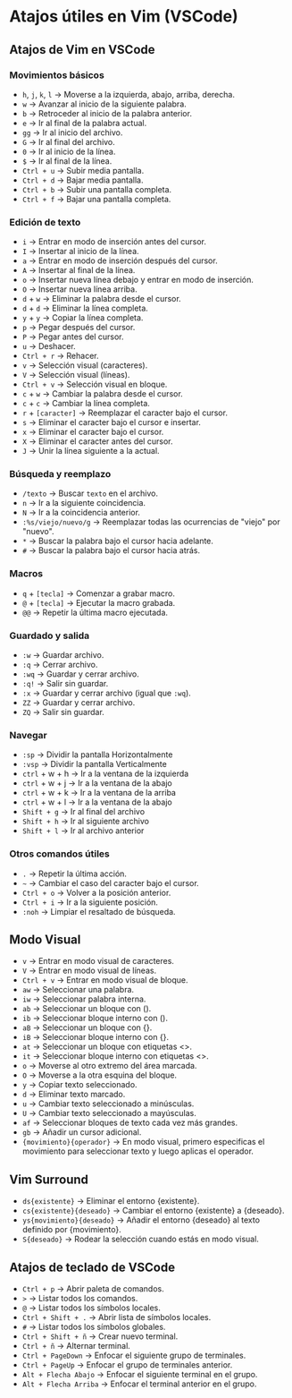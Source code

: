# Atajos útiles en Vim (VSCode)

## Atajos de Vim en VSCode

### Movimientos básicos

- `h`, `j`, `k`, `l` → Moverse a la izquierda, abajo, arriba, derecha.
- `w` → Avanzar al inicio de la siguiente palabra.
- `b` → Retroceder al inicio de la palabra anterior.
- `e` → Ir al final de la palabra actual.
- `gg` → Ir al inicio del archivo.
- `G` → Ir al final del archivo.
- `0` → Ir al inicio de la línea.
- `$` → Ir al final de la línea.
- `Ctrl + u` → Subir media pantalla.
- `Ctrl + d` → Bajar media pantalla.
- `Ctrl + b` → Subir una pantalla completa.
- `Ctrl + f` → Bajar una pantalla completa.

### Edición de texto

- `i` → Entrar en modo de inserción antes del cursor.
- `I` → Insertar al inicio de la línea.
- `a` → Entrar en modo de inserción después del cursor.
- `A` → Insertar al final de la línea.
- `o` → Insertar nueva línea debajo y entrar en modo de inserción.
- `O` → Insertar nueva línea arriba.
- `d` + `w` → Eliminar la palabra desde el cursor.
- `d` + `d` → Eliminar la línea completa.
- `y` + `y` → Copiar la línea completa.
- `p` → Pegar después del cursor.
- `P` → Pegar antes del cursor.
- `u` → Deshacer.
- `Ctrl + r` → Rehacer.
- `v` → Selección visual (caracteres).
- `V` → Selección visual (líneas).
- `Ctrl + v` → Selección visual en bloque.
- `c` + `w` → Cambiar la palabra desde el cursor.
- `c` + `c` → Cambiar la línea completa.
- `r` + `[caracter]` → Reemplazar el caracter bajo el cursor.
- `s` → Eliminar el caracter bajo el cursor e insertar.
- `x` → Eliminar el caracter bajo el cursor.
- `X` → Eliminar el caracter antes del cursor.
- `J` → Unir la línea siguiente a la actual.

### Búsqueda y reemplazo

- `/texto` → Buscar `texto` en el archivo.
- `n` → Ir a la siguiente coincidencia.
- `N` → Ir a la coincidencia anterior.
- `:%s/viejo/nuevo/g` → Reemplazar todas las ocurrencias de "viejo" por "nuevo".
- `*` → Buscar la palabra bajo el cursor hacia adelante.
- `#` → Buscar la palabra bajo el cursor hacia atrás.

### Macros

- `q` + `[tecla]` → Comenzar a grabar macro.
- `@` + `[tecla]` → Ejecutar la macro grabada.
- `@@` → Repetir la última macro ejecutada.

### Guardado y salida

- `:w` → Guardar archivo.
- `:q` → Cerrar archivo.
- `:wq` → Guardar y cerrar archivo.
- `:q!` → Salir sin guardar.
- `:x` → Guardar y cerrar archivo (igual que `:wq`).
- `ZZ` → Guardar y cerrar archivo.
- `ZQ` → Salir sin guardar.

### Navegar
- `:sp` → Dividir la pantalla Horizontalmente
- `:vsp` → Dividir la pantalla Verticalmente
- `ctrl` + w + h → Ir a la ventana de la izquierda 
- `ctrl` + w + j → Ir a la ventana de la abajo 
- `ctrl` + w + k → Ir a la ventana de la arriba 
- `ctrl` + w + l → Ir a la ventana de la abajo 
- `Shift + g` → Ir al final del archivo
- `Shift + h` → Ir al siguiente archivo
- `Shift + l` → Ir al archivo anterior

### Otros comandos útiles

- `.` → Repetir la última acción.
- `~` → Cambiar el caso del caracter bajo el cursor.
- `Ctrl + o` → Volver a la posición anterior.
- `Ctrl + i` → Ir a la siguiente posición.
- `:noh` → Limpiar el resaltado de búsqueda.

## Modo Visual

- `v` → Entrar en modo visual de caracteres.
- `V` → Entrar en modo visual de líneas.
- `Ctrl + v` → Entrar en modo visual de bloque.
- `aw` → Seleccionar una palabra.
- `iw` → Seleccionar palabra interna.
- `ab` → Seleccionar un bloque con ().
- `ib` → Seleccionar bloque interno con ().
- `aB` → Seleccionar un bloque con {}.  
- `iB` → Seleccionar bloque interno con {}.
- `at` → Seleccionar un bloque con etiquetas <>.
- `it` → Seleccionar bloque interno con etiquetas <>.
- `o` → Moverse al otro extremo del área marcada.
- `O` → Moverse a la otra esquina del bloque.
- `y` → Copiar texto seleccionado.
- `d` → Eliminar texto marcado.
- `u` → Cambiar texto seleccionado a minúsculas.
- `U` → Cambiar texto seleccionado a mayúsculas.
- `af` → Seleccionar bloques de texto cada vez más grandes.
- `gb` → Añadir un cursor adicional.
- `{movimiento}{operador}` → En modo visual, primero especificas el movimiento para seleccionar texto y luego aplicas el operador.

## Vim Surround

- `ds{existente}` → Eliminar el entorno {existente}.
- `cs{existente}{deseado}` → Cambiar el entorno {existente} a {deseado}.
- `ys{movimiento}{deseado}` → Añadir el entorno {deseado} al texto definido por {movimiento}.
- `S{deseado}` → Rodear la selección cuando estás en modo visual.

## Atajos de teclado de VSCode

- `Ctrl + p` → Abrir paleta de comandos.
- `>` → Listar todos los comandos.
- `@` → Listar todos los símbolos locales.
- `Ctrl + Shift + .` → Abrir lista de símbolos locales.
- `#` → Listar todos los símbolos globales.
- `Ctrl + Shift + ñ` → Crear nuevo terminal.
- `Ctrl + ñ` → Alternar terminal.
- `Ctrl + PageDown` → Enfocar el siguiente grupo de terminales.
- `Ctrl + PageUp` → Enfocar el grupo de terminales anterior.
- `Alt + Flecha Abajo` → Enfocar el siguiente terminal en el grupo.
- `Alt + Flecha Arriba` → Enfocar el terminal anterior en el grupo.
